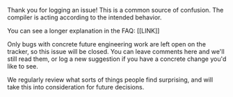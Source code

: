 Thank you for logging an issue!
This is a common source of confusion.
The compiler is acting according to the intended behavior.

You can see a longer explanation in the FAQ: [[LINK]]

Only bugs with concrete future engineering work are left open on the tracker, so this issue will be closed.
You can leave comments here and we'll still read them,
  or log a new suggestion if you have a concrete change you'd like to see.

We regularly review what sorts of things people find surprising,
  and will take this into consideration for future decisions.
